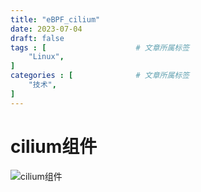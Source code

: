 ```yaml
---
title: "eBPF_cilium"
date: 2023-07-04
draft: false
tags : [                    # 文章所属标签
    "Linux",
]
categories : [              # 文章所属标签
    "技术",
]
---
```


# cilium组件

![cilium组件](https://www.mineor.xyz/images/eBPF/cilium_component.png)



